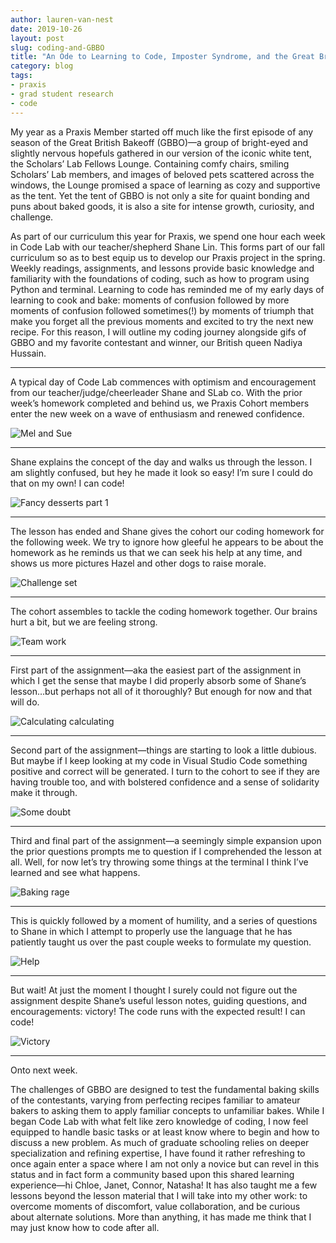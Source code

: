 ```yaml
---
author: lauren-van-nest
date: 2019-10-26
layout: post
slug: coding-and-GBBO
title: "An Ode to Learning to Code, Imposter Syndrome, and the Great British Bake Off"
category: blog
tags:
- praxis
- grad student research
- code
---
```

My year as a Praxis Member started off much like the first episode of any season of the Great British Bakeoff (GBBO)—a group of bright-eyed and slightly nervous hopefuls gathered in our version of the iconic white tent, the Scholars’ Lab Fellows Lounge. Containing comfy chairs, smiling Scholars’ Lab members, and images of beloved pets scattered across the windows, the Lounge promised a space of learning as cozy and supportive as the tent. Yet the tent of GBBO is not only a site for quaint bonding and puns about baked goods, it is also a site for intense growth, curiosity, and challenge. 

As part of our curriculum this year for Praxis, we spend one hour each week in Code Lab with our teacher/shepherd Shane Lin. This forms part of our fall curriculum so as to best equip us to develop our Praxis project in the spring. Weekly readings, assignments, and lessons provide basic knowledge and familiarity with the foundations of coding, such as how to program using Python and terminal. Learning to code has reminded me of my early days of learning to cook and bake: moments of confusion followed by more moments of confusion followed sometimes(!) by moments of triumph that make you forget all the previous moments and excited to try the next new recipe. For this reason, I will outline my coding journey alongside gifs of GBBO and my favorite contestant and winner, our British queen Nadiya Hussain.

***

A typical day of Code Lab commences with optimism and encouragement from our teacher/judge/cheerleader Shane and SLab co. With the prior week’s homework completed and behind us, we Praxis Cohort members enter the new week on a wave of enthusiasm and renewed confidence.

![Mel and Sue](https://media.giphy.com/media/EXboZCOb6BUw8/giphy.gif)

***

Shane explains the concept of the day and walks us through the lesson. I am slightly confused, but hey he made it look so easy! I’m sure I could do that on my own! I can code!

![Fancy desserts part 1](https://media.giphy.com/media/26FKYJ95SozDCQqB2/giphy.gif)

***

The lesson has ended and Shane gives the cohort our coding homework for the following week. We try to ignore how gleeful he appears to be about the homework as he reminds us that we can seek his help at any time, and shows us more pictures Hazel and other dogs to raise morale.

![Challenge set](https://media.giphy.com/media/3o6Zt4HIOWrN3mBkgU/giphy.gif)

***

The cohort assembles to tackle the coding homework together. Our brains hurt a bit, but we are feeling strong.

![Team work](https://media.giphy.com/media/3o6ZtrmgK4xu6pvwf6/giphy.gif)

***

First part of the assignment—aka the easiest part of the assignment in which I get the sense that maybe I did properly absorb some of Shane’s lesson…but perhaps not all of it thoroughly? But enough for now and that will do.

![Calculating calculating](https://media.giphy.com/media/l0MYrsYIulHYo0Bhe/giphy.gif)

***

Second part of the assignment—things are starting to look a little dubious. But maybe if I keep looking at my code in Visual Studio Code something positive and correct will be generated. I turn to the cohort to see if they are having trouble too, and with bolstered confidence and a sense of solidarity make it through.

![Some doubt](https://media.giphy.com/media/l0MYQhOcZRFfWhpf2/giphy.gif)

***

Third and final part of the assignment—a seemingly simple expansion upon the prior questions prompts me to question if I comprehended the lesson at all. Well, for now let’s try throwing some things at the terminal I think I’ve learned and see what happens.

![Baking rage](https://media.giphy.com/media/l41YtBXZvSRdgqq7m/giphy.gif)

***

This is quickly followed by a moment of humility, and a series of questions to Shane in which I attempt to properly use the language that he has patiently taught us over the past couple weeks to formulate my question.

![Help](https://media.giphy.com/media/3o6ZtciqWu8iL28b9C/giphy.gif)

***

But wait! At just the moment I thought I surely could not figure out the assignment despite Shane’s useful lesson notes, guiding questions, and encouragements: victory! The code runs with the expected result! I can code! 

![Victory](https://media.giphy.com/media/KCUYjUT0v459K/giphy.gif)

***

Onto next week.

The challenges of GBBO are designed to test the fundamental baking skills of the contestants, varying from perfecting recipes familiar to amateur bakers to asking them to apply familiar concepts to unfamiliar bakes. While I began Code Lab with what felt like zero knowledge of coding, I now feel equipped to handle basic tasks or at least know where to begin and how to discuss a new problem. As much of graduate schooling relies on deeper specialization and refining expertise, I have found it rather refreshing to once again enter a space where I am not only a novice but can revel in this status and in fact form a community based upon this shared learning experience—hi Chloe, Janet, Connor, Natasha! It has also taught me a few lessons beyond the lesson material that I will take into my other work: to overcome moments of discomfort, value collaboration, and be curious about alternate solutions. More than anything, it has made me think that I may just know how to code after all. 
